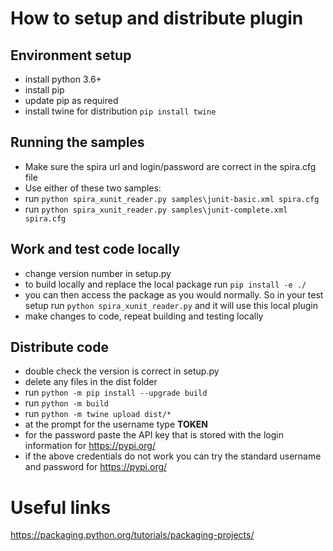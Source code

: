 # How to setup and distribute plugin

## Environment setup
- install python 3.6+
- install pip
- update pip as required
- install twine for distribution `pip install twine`

## Running the samples
- Make sure the spira url and login/password are correct in the spira.cfg file
- Use either of these two samples:
- run `python spira_xunit_reader.py samples\junit-basic.xml spira.cfg`
- run `python spira_xunit_reader.py samples\junit-complete.xml spira.cfg`

## Work and test code locally
- change version number in setup.py
- to build locally and replace the local package run `pip install -e ./`
- you can then access the package as you would normally. So in your test setup run `python spira_xunit_reader.py` and it will use this local plugin
- make changes to code, repeat building and testing locally 

## Distribute code
- double check the version is correct in setup.py
- delete any files in the dist folder
- run `python -m pip install --upgrade build`
- run `python -m build`
- run `python -m twine upload dist/*`
- at the prompt for the username type __TOKEN__
- for the password paste the API key that is stored with the login information for https://pypi.org/
- if the above credentials do not work you can try the standard username and password for https://pypi.org/

# Useful links
https://packaging.python.org/tutorials/packaging-projects/
